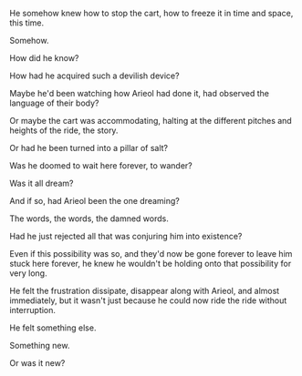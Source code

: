 He somehow knew how to stop the cart, how to freeze it in time and space, this time.

Somehow.

How did he know?

How had he acquired such a devilish device?

Maybe he'd been watching how Arieol had done it, had observed the language of their body?

Or maybe the cart was accommodating, halting at the different pitches and heights of the ride, the story.

Or had he been turned into a pillar of salt?

Was he doomed to wait here forever, to wander?

Was it all dream?

And if so, had Arieol been the one dreaming?

The words, the words, the damned words.

Had he just rejected all that was conjuring him into existence?

Even if this possibility was so, and they'd now be gone forever to leave him stuck here forever, he knew he wouldn't be holding onto that possibility for very long.

He felt the frustration dissipate, disappear along with Arieol, and almost immediately, but it wasn't just because he could now ride the ride without interruption.

He felt something else.

Something new.

Or was it new?